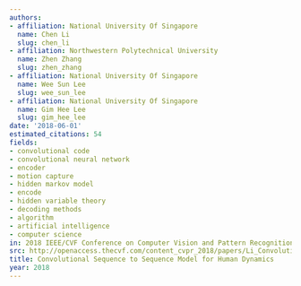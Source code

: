 ```yaml
---
authors:
- affiliation: National University Of Singapore
  name: Chen Li
  slug: chen_li
- affiliation: Northwestern Polytechnical University
  name: Zhen Zhang
  slug: zhen_zhang
- affiliation: National University Of Singapore
  name: Wee Sun Lee
  slug: wee_sun_lee
- affiliation: National University Of Singapore
  name: Gim Hee Lee
  slug: gim_hee_lee
date: '2018-06-01'
estimated_citations: 54
fields:
- convolutional code
- convolutional neural network
- encoder
- motion capture
- hidden markov model
- encode
- hidden variable theory
- decoding methods
- algorithm
- artificial intelligence
- computer science
in: 2018 IEEE/CVF Conference on Computer Vision and Pattern Recognition
src: http://openaccess.thecvf.com/content_cvpr_2018/papers/Li_Convolutional_Sequence_to_CVPR_2018_paper.pdf
title: Convolutional Sequence to Sequence Model for Human Dynamics
year: 2018
---
```

